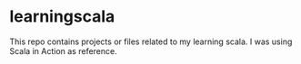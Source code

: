 # learningscala


This repo contains projects or files related to my learning scala. I was using Scala in Action as reference.